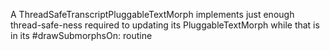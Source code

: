 A ThreadSafeTranscriptPluggableTextMorph implements just enough thread-safe-ness required to updating its PluggableTextMorph while that is in its #drawSubmorphsOn: routine